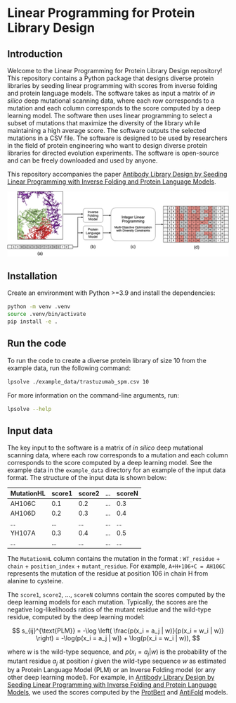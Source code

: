 # Linear Programming for Protein Library Design

## Introduction

Welcome to the Linear Programming for Protein Library Design repository! This repository contains a Python package that designs diverse protein libraries by seeding linear programming with scores from inverse folding and protein language models. The software takes as input a matrix of *in silico* deep mutational scanning data, where each row corresponds to a mutation and each column corresponds to the score computed by a deep learning model. The software then uses linear programming to select a subset of mutations that maximize the diversity of the library while maintaining a high average score. The software outputs the selected mutations in a CSV file. The software is designed to be used by researchers in the field of protein engineering who want to design diverse protein libraries for directed evolution experiments. The software is open-source and can be freely downloaded and used by anyone.

This repository accompanies the paper [Antibody Library Design by Seeding Linear Programming with Inverse Folding and Protein Language Models](https://www.biorxiv.org/content/10.1101/2024.11.03.621763v1).

<!-- add the image in /Users/landajuelala1/Code/abag/lp-protein-design/images/method_diagram.pdf -->
<p align="center">
<img src="images/method_diagram.png" width="800">
</p>


## Installation

Create an environment with Python >=3.9 and install the dependencies:
```bash
python -m venv .venv
source .venv/bin/activate
pip install -e .
```

## Run the code

To run the code to create a diverse protein library of size 10 from the example data, run the following command:

```bash
lpsolve ./example_data/trastuzumab_spm.csv 10
```

For more information on the command-line arguments, run:

```bash
lpsolve --help
```

## Input data

The key input to the software is a matrix of *in silico* deep mutational scanning data, where each row corresponds to a mutation and each column corresponds to the score computed by a deep learning model. See the example data in the `example_data` directory for an example of the input data format. The structure of the input data is shown below:

| MutationHL | score1 | score2 | ... | scoreN |
|------------|--------|--------|-----|--------|
| AH106C     | 0.1    | 0.2    | ... | 0.3    |
| AH106D     | 0.2    | 0.3    | ... | 0.4    |
| ...        | ...    | ...    | ... | ...    |
| YH107A     | 0.3    | 0.4    | ... | 0.5    |
| ...        | ...    | ...    | ... | ...    |


The `MutationHL` column contains the mutation in the format : `WT_residue` + `chain` + `position_index` + `mutant_residue`. For example, `A+H+106+C = AH106C` represents the mutation of the residue at position 106 in chain H from alanine to cysteine.

The `score1`, `score2`, ..., `scoreN` columns contain the scores computed by the deep learning models for each mutation. Typically, the scores are the negative log-likelihoods ratios of the mutant residue and the wild-type residue, computed by the deep learning model: 

$$ s_{ij}^{\text{PLM}} =  -\log \left( \frac{p(x_i = a_j | w)}{p(x_i = w_i | w)} \right) =  -\log(p(x_i = a_j | w)) + \log(p(x_i = w_i | w)), $$

where $w$ is the wild-type sequence, and $p(x_i = a_j | w)$ is the probability of the mutant residue $a_j$ at position $i$ given the wild-type sequence $w$ as estimated by a Protein Language Model (PLM) or an Inverse Folding model (or any other deep learning model). For example, in [Antibody Library Design by Seeding Linear Programming with Inverse Folding and Protein Language Models](https://www.biorxiv.org/content/10.1101/2024.11.03.621763v1), we used the scores computed by the [ProtBert](https://pubmed.ncbi.nlm.nih.gov/34232869/) and [AntiFold](https://arxiv.org/abs/2405.03370) models.